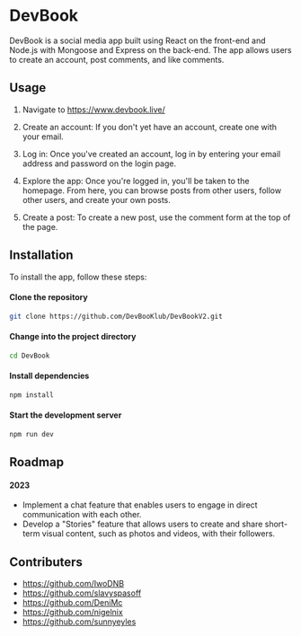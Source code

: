 # DevBook

DevBook is a social media app built using React on the front-end and Node.js with Mongoose and Express on the back-end. The app allows users to create an account, post comments, and like comments.

## Usage

1. Navigate to https://www.devbook.live/

2. Create an account: If you don't yet have an account, create one with your email.

2. Log in: Once you've created an account, log in by entering your email address and password on the login page.

3. Explore the app: Once you're logged in, you'll be taken to the homepage. From here, you can browse posts from other users, follow other users, and create your own posts.

4. Create a post: To create a new post, use the comment form at the top of the page.


## Installation

To install the app, follow these steps:

#### Clone the repository
```sh
git clone https://github.com/DevBooKlub/DevBookV2.git
```

#### Change into the project directory
```sh
cd DevBook
```

#### Install dependencies
```sh
npm install
```

#### Start the development server
```sh
npm run dev
```

## Roadmap

#### 2023
* Implement a chat feature that enables users to engage in direct communication with each other.
* Develop a "Stories" feature that allows users to create and share short-term visual content, such as photos and videos, with their followers.

## Contributers

* https://github.com/IwoDNB
* https://github.com/slavyspasoff
* https://github.com/DeniMc
* https://github.com/nigelnix
* https://github.com/sunnyeyles
